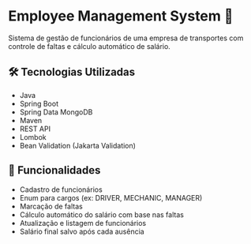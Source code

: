 # Employee Management System 🚛

Sistema de gestão de funcionários de uma empresa de transportes com controle de faltas e cálculo automático de salário.

## 🛠 Tecnologias Utilizadas

- Java 
- Spring Boot
- Spring Data MongoDB
- Maven
- REST API
- Lombok 
- Bean Validation (Jakarta Validation)

## 📌 Funcionalidades

- Cadastro de funcionários
- Enum para cargos (ex: DRIVER, MECHANIC, MANAGER)
- Marcação de faltas
- Cálculo automático do salário com base nas faltas
- Atualização e listagem de funcionários
- Salário final salvo após cada ausência
